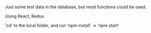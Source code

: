 ﻿Just some test data in the database, but most functions could be used.

Using React, Redux.  

'cd' to the local folder, and run 'npm install' -> 'npm start'